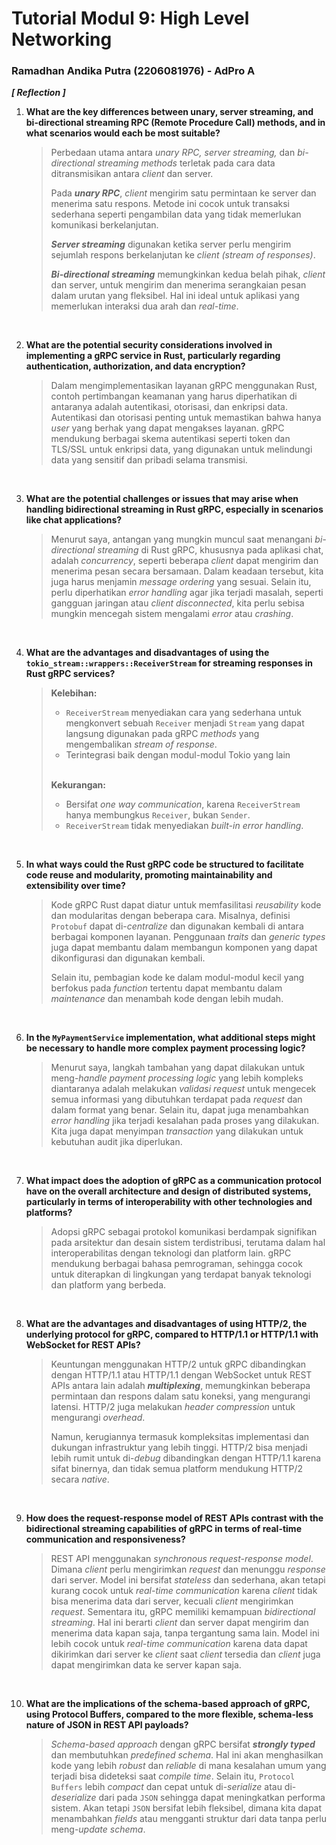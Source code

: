 # Tutorial Modul 9: High Level Networking
### Ramadhan Andika Putra (2206081976) - AdPro A <br>

***[ Reflection ]***<br>

1. **What are the key differences between unary, server streaming, and bi-directional streaming RPC (Remote Procedure Call) methods, and in what scenarios would each be most suitable?**
    > Perbedaan utama antara *unary RPC, server streaming,* dan *bi-directional streaming methods* terletak pada cara data ditransmisikan antara *client* dan server. 
    >
    > Pada ***unary RPC***, *client* mengirim satu permintaan ke server dan menerima satu respons. Metode ini cocok untuk transaksi sederhana seperti pengambilan data yang tidak memerlukan komunikasi berkelanjutan.
    > 
    > ***Server streaming*** digunakan ketika server perlu mengirim sejumlah respons berkelanjutan ke *client (stream of responses)*.
    >
    > ***Bi-directional streaming*** memungkinkan kedua belah pihak, *client* dan server, untuk mengirim dan menerima serangkaian pesan dalam urutan yang fleksibel. Hal ini ideal untuk aplikasi yang memerlukan interaksi dua arah dan *real-time*.
<br>

2. **What are the potential security considerations involved in implementing a gRPC service in Rust, particularly regarding authentication, authorization, and data encryption?**
    > Dalam mengimplementasikan layanan gRPC menggunakan Rust, contoh pertimbangan keamanan yang harus diperhatikan di antaranya adalah autentikasi, otorisasi, dan enkripsi data. Autentikasi dan otorisasi penting untuk memastikan bahwa hanya *user* yang berhak yang dapat mengakses layanan. gRPC mendukung berbagai skema autentikasi seperti token dan TLS/SSL untuk enkripsi data, yang digunakan untuk melindungi data yang sensitif dan pribadi selama transmisi.
<br>

3. **What are the potential challenges or issues that may arise when handling bidirectional streaming in Rust gRPC, especially in scenarios like chat applications?**
    > Menurut saya, antangan yang mungkin muncul saat menangani *bi-directional streaming* di Rust gRPC, khususnya pada aplikasi chat, adalah *concurrency*, seperti beberapa *client* dapat mengirim dan menerima pesan secara bersamaan. Dalam keadaan tersebut, kita juga harus menjamin *message ordering* yang sesuai. Selain itu, perlu diperhatikan *error handling* agar jika terjadi masalah, seperti gangguan jaringan atau *client disconnected*, kita perlu sebisa mungkin mencegah sistem mengalami *error* atau *crashing*.
<br>

4. **What are the advantages and disadvantages of using the `tokio_stream::wrappers::ReceiverStream` for streaming responses in Rust gRPC services?**
    > **Kelebihan:**<br>
    > * `ReceiverStream` menyediakan cara yang sederhana untuk mengkonvert sebuah `Receiver` menjadi `Stream` yang dapat langsung digunakan pada gRPC *methods* yang mengembalikan *stream of response*.
    > * Terintegrasi baik dengan modul-modul Tokio yang lain
    > <br>
    > 
    > **Kekurangan:**
    > * Bersifat *one way communication*, karena `ReceiverStream` hanya membungkus `Receiver`, bukan `Sender`.
    > * `ReceiverStream` tidak menyediakan *built-in error handling*.
<br>

5. **In what ways could the Rust gRPC code be structured to facilitate code reuse and modularity, promoting maintainability and extensibility over time?**
    > Kode gRPC Rust dapat diatur untuk memfasilitasi *reusability* kode dan modularitas dengan beberapa cara. Misalnya, definisi `Protobuf` dapat di-*centralize* dan digunakan kembali di antara berbagai komponen layanan. Penggunaan *traits* dan *generic types* juga dapat membantu dalam membangun komponen yang dapat dikonfigurasi dan digunakan kembali.
    >
    > Selain itu, pembagian kode ke dalam modul-modul kecil yang berfokus pada *function* tertentu dapat membantu dalam *maintenance* dan menambah kode dengan lebih mudah.
<br>

6. **In the `MyPaymentService` implementation, what additional steps might be necessary to handle more complex payment processing logic?**
    > Menurut saya, langkah tambahan yang dapat dilakukan untuk meng-*handle payment processing logic* yang lebih kompleks diantaranya adalah melakukan *validasi request* untuk mengecek semua informasi yang dibutuhkan terdapat pada *request* dan dalam format yang benar. Selain itu, dapat juga menambahkan *error handling* jika terjadi kesalahan pada proses yang dilakukan. Kita juga dapat menyimpan *transaction* yang dilakukan untuk kebutuhan audit jika diperlukan.
<br>

7. **What impact does the adoption of gRPC as a communication protocol have on the overall architecture and design of distributed systems, particularly in terms of interoperability with other technologies and platforms?**
    > Adopsi gRPC sebagai protokol komunikasi berdampak signifikan pada arsitektur dan desain sistem terdistribusi, terutama dalam hal interoperabilitas dengan teknologi dan platform lain. gRPC mendukung berbagai bahasa pemrograman, sehingga cocok untuk diterapkan di lingkungan yang terdapat banyak teknologi dan platform yang berbeda.
<br>

8. **What are the advantages and disadvantages of using HTTP/2, the underlying protocol for gRPC, compared to HTTP/1.1 or HTTP/1.1 with WebSocket for REST APIs?**
    > Keuntungan menggunakan HTTP/2 untuk gRPC dibandingkan dengan HTTP/1.1 atau HTTP/1.1 dengan WebSocket untuk REST APIs antara lain adalah ***multiplexing***, memungkinkan beberapa permintaan dan respons dalam satu koneksi, yang mengurangi latensi. HTTP/2 juga melakukan *header compression* untuk mengurangi *overhead*. 
    >
    > Namun, kerugiannya termasuk kompleksitas implementasi dan dukungan infrastruktur yang lebih tinggi. HTTP/2 bisa menjadi lebih rumit untuk di-*debug* dibandingkan dengan HTTP/1.1 karena sifat binernya, dan tidak semua platform mendukung HTTP/2 secara *native*.
<br>

9. **How does the request-response model of REST APIs contrast with the bidirectional streaming capabilities of gRPC in terms of real-time communication and responsiveness?**
    > REST API menggunakan *synchronous request-response model*. Dimana *client* perlu mengirimkan *request* dan menunggu *response* dari server. Model ini bersifat *stateless* dan sederhana, akan tetapi kurang cocok untuk *real-time communication* karena *client* tidak bisa menerima data dari server, kecuali *client* mengirimkan *request*. Sementara itu, gRPC memiliki kemampuan *bidirectional streaming*. Hal ini berarti *client* dan server dapat mengirim dan menerima data kapan saja, tanpa tergantung sama lain. Model ini lebih cocok untuk *real-time communication* karena data dapat dikirimkan dari server ke *client* saat *client* tersedia dan *client* juga dapat mengirimkan data ke server kapan saja.
<br>

10. **What are the implications of the schema-based approach of gRPC, using Protocol Buffers, compared to the more flexible, schema-less nature of JSON in REST API payloads?**
    > *Schema-based approach* dengan gRPC bersifat ***strongly typed*** dan membutuhkan *predefined schema*. Hal ini akan menghasilkan kode yang lebih *robust* dan *reliable* di mana kesalahan umum yang terjadi bisa dideteksi saat *compile time*. Selain itu, `Protocol Buffers` lebih *compact* dan cepat untuk di-*serialize* atau di-*deserialize* dari pada `JSON` sehingga dapat meningkatkan performa sistem. Akan tetapi `JSON` bersifat lebih fleksibel, dimana kita dapat menambahkan *fields* atau mengganti struktur dari data tanpa perlu meng-*update* *schema*.